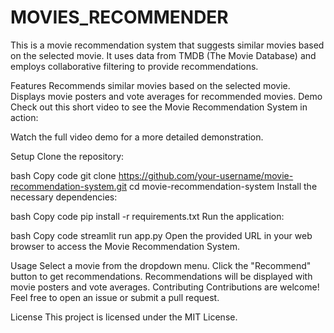 # MOVIES_RECOMMENDER
 
This is a movie recommendation system that suggests similar movies based on the selected movie. It uses data from TMDB (The Movie Database) and employs collaborative filtering to provide recommendations.

Features
Recommends similar movies based on the selected movie.
Displays movie posters and vote averages for recommended movies.
Demo
Check out this short video to see the Movie Recommendation System in action:


Watch the full video demo for a more detailed demonstration.

Setup
Clone the repository:

bash
Copy code
git clone https://github.com/your-username/movie-recommendation-system.git
cd movie-recommendation-system
Install the necessary dependencies:

bash
Copy code
pip install -r requirements.txt
Run the application:

bash
Copy code
streamlit run app.py
Open the provided URL in your web browser to access the Movie Recommendation System.

Usage
Select a movie from the dropdown menu.
Click the "Recommend" button to get recommendations.
Recommendations will be displayed with movie posters and vote averages.
Contributing
Contributions are welcome! Feel free to open an issue or submit a pull request.

License
This project is licensed under the MIT License.

